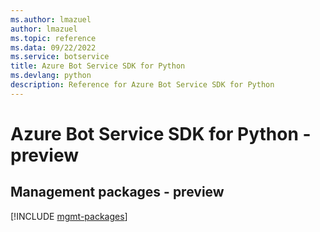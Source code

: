 ```yaml
---
ms.author: lmazuel
author: lmazuel
ms.topic: reference
ms.data: 09/22/2022
ms.service: botservice
title: Azure Bot Service SDK for Python
ms.devlang: python
description: Reference for Azure Bot Service SDK for Python
---
```

# Azure Bot Service SDK for Python - preview

## Management packages - preview
[!INCLUDE [mgmt-packages](bot-service-mgmt-index.md)]